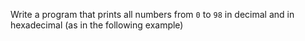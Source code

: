 Write a program that prints all numbers from ```0``` to ```98``` in decimal and in hexadecimal (as in the following example)
